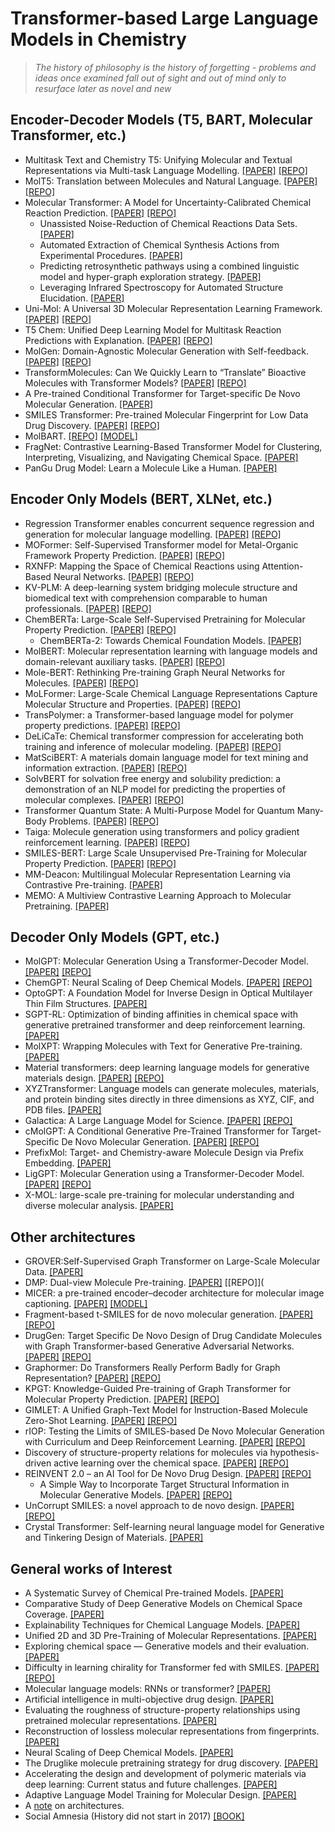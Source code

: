 # Transformer-based Large Language Models in Chemistry
  
  
>*The history of philosophy is the history of forgetting - problems and ideas once examined fall out of sight and out of mind only to resurface later as novel and new*
  
## Encoder-Decoder Models (T5, BART, Molecular Transformer, etc.)
- Multitask Text and Chemistry T5: Unifying Molecular and Textual Representations via Multi-task Language Modelling. [[PAPER]](https://arxiv.org/abs/2301.12586) [[REPO]](https://github.com/GT4SD/multitask_text_and_chemistry_t5)
- MolT5: Translation between Molecules and Natural Language. [[PAPER]](https://blender.cs.illinois.edu/paper/molt5.pdf) [[REPO]](https://github.com/blender-nlp/MolT5)
- Molecular Transformer: A Model for Uncertainty-Calibrated Chemical Reaction Prediction. [[PAPER]](https://arxiv.org/abs/1811.02633) [[REPO]](https://github.com/pschwllr/MolecularTransformer)
  - Unassisted Noise-Reduction of Chemical Reactions Data Sets. [[PAPER]](https://chemrxiv.org/engage/chemrxiv/article-details/60c75487842e65e86ddb4161)
  - Automated Extraction of Chemical Synthesis Actions from Experimental Procedures. [[PAPER]](https://chemrxiv.org/engage/chemrxiv/article-details/60c749fbee301c10e1c79b75)
  - Predicting retrosynthetic pathways using a combined linguistic model and hyper-graph exploration strategy. [[PAPER]](https://arxiv.org/abs/1910.08036)
  - Leveraging Infrared Spectroscopy for Automated Structure Elucidation. [[PAPER]](https://chemrxiv.org/engage/chemrxiv/article-details/645df5cbf2112b41e96da616)
- Uni-Mol: A Universal 3D Molecular Representation Learning Framework. [[PAPER]](https://chemrxiv.org/engage/chemrxiv/article-details/6402990d37e01856dc1d1581) [[REPO]](https://github.com/dptech-corp/Uni-Mol)
- T5 Chem: Unified Deep Learning Model for Multitask Reaction Predictions with Explanation. [[PAPER]](https://pubmed.ncbi.nlm.nih.gov/35266390/) [[REPO]](https://yzhang.hpc.nyu.edu/T5Chem)
- MolGen: Domain-Agnostic Molecular Generation with Self-feedback. [[PAPER]](https://arxiv.org/pdf/2301.11259.pdf) [[REPO]](https://github.com/zjunlp/MolGen)
- TransformMolecules: Can We Quickly Learn to “Translate” Bioactive Molecules with Transformer Models? [[PAPER]](https://chemrxiv.org/engage/chemrxiv/article-details/639c9de1e9d0fd49a41f6d30) [[REPO]](https://github.com/pfizer-opensource/transform-molecules)
- A Pre-trained Conditional Transformer for Target-specific De Novo Molecular Generation. [[PAPER]](https://arxiv.org/abs/2210.08749)
- SMILES Transformer: Pre-trained Molecular Fingerprint for Low Data Drug Discovery. [[PAPER]](https://arxiv.org/abs/1911.04738) [[REPO]](https://github.com/DSPsleeporg/smiles-transformer)
- MolBART. [[REPO]](https://github.com/MolecularAI/MolBART) [[MODEL]](https://catalog.ngc.nvidia.com/orgs/nvidia/teams/clara/models/megamolbart)
- FragNet: Contrastive Learning-Based Transformer Model for Clustering, Interpreting, Visualizing, and Navigating Chemical Space. [[PAPER]](https://www.mdpi.com/1420-3049/26/7/2065)
- PanGu Drug Model: Learn a Molecule Like a Human. [[PAPER]](https://www.biorxiv.org/content/10.1101/2022.03.31.485886v1.full)
  
## Encoder Only Models (BERT, XLNet, etc.)
- Regression Transformer enables concurrent sequence regression and generation for molecular language modelling. [[PAPER]](https://arxiv.org/abs/2202.01338) [[REPO]](https://github.com/IBM/regression-transformer)
- MOFormer: Self-Supervised Transformer model for Metal-Organic Framework Property Prediction. [[PAPER]](https://arxiv.org/abs/2210.14188) [[REPO]](https://github.com/zcao0420/MOFormer)
- RXNFP: Mapping the Space of Chemical Reactions using Attention-Based Neural Networks. [[PAPER]](https://chemrxiv.org/engage/chemrxiv/article-details/60c753a0bdbb89acf8a3a4b5) [[REPO]](https://github.com/rxn4chemistry/rxnfp)
- KV-PLM: A deep-learning system bridging molecule structure and biomedical text with comprehension comparable to human professionals. [[PAPER]](https://www.ncbi.nlm.nih.gov/pmc/articles/PMC8844428/) [[REPO]](https://github.com/thunlp/KV-PLM)
- ChemBERTa: Large-Scale Self-Supervised Pretraining for Molecular Property Prediction. [[PAPER]](https://arxiv.org/abs/2010.09885) [[REPO]](https://github.com/seyonechithrananda/bert-loves-chemistry)
  - ChemBERTa-2: Towards Chemical Foundation Models. [[PAPER]](https://arxiv.org/abs/2209.01712)
- MolBERT: Molecular representation learning with language models and domain-relevant auxiliary tasks. [[PAPER]](https://arxiv.org/abs/2011.13230) [[REPO]](https://github.com/BenevolentAI/MolBERT)
- Mole-BERT: Rethinking Pre-training Graph Neural Networks for Molecules. [[PAPER]](https://chemrxiv.org/engage/chemrxiv/article-details/64361823a41dec1a56e75135) [[REPO]](https://github.com/junxia97/Mole-BERT)
- MoLFormer: Large-Scale Chemical Language Representations Capture Molecular Structure and Properties. [[PAPER]](https://arxiv.org/abs/2106.09553) [[REPO]](https://github.com/IBM/molformer)
- TransPolymer: a Transformer-based language model for polymer property predictions. [[PAPER]](https://www.nature.com/articles/s41524-023-01016-5#Sec9) [[REPO]](https://github.com/ChangwenXu98/TransPolymer)
- DeLiCaTe: Chemical transformer compression for accelerating both training and inference of molecular modeling. [[PAPER]](https://arxiv.org/ftp/arxiv/papers/2205/2205.07582.pdf) [[REPO]](https://github.com/YiYuDL/DeLiCaTe)
- MatSciBERT: A materials domain language model for text mining and information extraction. [[PAPER]](https://www.nature.com/articles/s41524-022-00784-w) [[REPO]](https://github.com/M3RG-IITD/MatSciBERT)
- SolvBERT for solvation free energy and solubility prediction: a demonstration of an NLP model for predicting the properties of molecular complexes. [[PAPER]](https://chemrxiv.org/engage/chemrxiv/article-details/633d6bbfea6a225b1809e24e) [[REPO]](https://github.com/su-group/SolvBERT)
- Transformer Quantum State: A Multi-Purpose Model for Quantum Many-Body Problems. [[PAPER]](https://arxiv.org/abs/2208.01758) [[REPO]](https://github.com/yuanhangzhang98/transformer_quantum_state)
- Taiga: Molecule generation using transformers and policy gradient reinforcement learning. [[PAPER]](https://pubmed.ncbi.nlm.nih.gov/37258546/) [[REPO]](https://github.com/eyalmazuz/MolGen)
- SMILES-BERT: Large Scale Unsupervised Pre-Training for Molecular Property Prediction. [[PAPER]](https://par.nsf.gov/servlets/purl/10168888) [[REPO]](https://github.com/uta-smile/SMILES-BERT)
- MM-Deacon: Multilingual Molecular Representation Learning via Contrastive Pre-training. [[PAPER]](https://arxiv.org/abs/2109.08830)
- MEMO: A Multiview Contrastive Learning Approach to Molecular Pretraining. [[PAPER]](https://openreview.net/pdf?id=Pm1Q1X3avx1)
  
## Decoder Only Models (GPT, etc.)
- MolGPT: Molecular Generation Using a Transformer-Decoder Model. [[PAPER]](https://chemrxiv.org/engage/chemrxiv/article-details/60c7588e469df48597f456ae) [[REPO]](https://github.com/devalab/molgpt)
- ChemGPT: Neural Scaling of Deep Chemical Models. [[PAPER]](https://chemrxiv.org/engage/chemrxiv/article-details/627bddd544bdd532395fb4b5) [[REPO]](https://github.com/ncfrey/litmatter)
- OptoGPT: A Foundation Model for Inverse Design in Optical Multilayer Thin Film Structures. [[PAPER]](https://arxiv.org/abs/2304.10294)
- SGPT-RL: Optimization of binding affinities in chemical space with generative pretrained transformer and deep reinforcement learning. [[PAPER]](https://chemrxiv.org/engage/chemrxiv/article-details/64272436a029a26b4cb49451)
- MolXPT: Wrapping Molecules with Text for Generative Pre-training. [[PAPER]](https://arxiv.org/abs/2305.10688)
- Material transformers: deep learning language models for generative materials design. [[PAPER]](https://iopscience.iop.org/article/10.1088/2632-2153/acadcd/meta) [[REPO]](https://github.com/usccolumbia/MTransformer)
- XYZTransformer: Language models can generate molecules, materials, and protein binding sites directly in three dimensions as XYZ, CIF, and PDB files. [[PAPER]](https://arxiv.org/abs/2305.05708)
- Galactica: A Large Language Model for Science. [[PAPER]](https://arxiv.org/abs/2211.09085) [[REPO]](https://www.youtube.com/watch?v=dQw4w9WgXcQ)
- cMolGPT: A Conditional Generative Pre-Trained Transformer for Target-Specific De Novo Molecular Generation. [[PAPER]](https://www.mdpi.com/1420-3049/28/11/4430) [[REPO]](https://github.com/VV123/cMolGPT)
- PrefixMol: Target- and Chemistry-aware Molecule Design via Prefix Embedding. [[PAPER]](https://arxiv.org/abs/2302.07120)
- LigGPT: Molecular Generation using a Transformer-Decoder Model. [[PAPER]](https://chemrxiv.org/engage/chemrxiv/article-details/60c7588e469df48597f456ae) [[REPO]](https://github.com/VirajBagal/LigGPT)
- X-MOL: large-scale pre-training for molecular understanding and diverse molecular analysis. [[PAPER]](https://www.biorxiv.org/content/10.1101/2020.12.23.424259v2)
  
## Other architectures
- GROVER:Self-Supervised Graph Transformer on Large-Scale Molecular Data. [[PAPER]](https://papers.nips.cc/paper_files/paper/2020/file/94aef38441efa3380a3bed3faf1f9d5d-Paper.pdf)
- DMP: Dual-view Molecule Pre-training. [[PAPER]](https://arxiv.org/abs/2106.10234) [[REPO]](
- MICER: a pre-trained encoder–decoder architecture for molecular image captioning. [[PAPER]](https://academic.oup.com/bioinformatics/article/38/19/4562/6656348) [[MODEL]](https://github.com/Jiacai-Yi/MICER)
- Fragment-based t-SMILES for de novo molecular generation. [[PAPER]](https://arxiv.org/abs/2301.01829) [[REPO]](https://github.com/juanniwu/t-SMILES/)
- DrugGen: Target Specific De Novo Design of Drug Candidate Molecules with Graph Transformer-based Generative Adversarial Networks. [[PAPER]](https://arxiv.org/abs/2302.07868) [[REPO]](https://github.com/HUBioDataLab/DrugGEN)
- Graphormer: Do Transformers Really Perform Badly for Graph Representation? [[PAPER]](https://openreview.net/forum?id=OeWooOxFwDa) [[REPO]](https://github.com/microsoft/Graphormer)
- KPGT: Knowledge-Guided Pre-training of Graph Transformer for Molecular Property Prediction. [[PAPER]](https://arxiv.org/abs/2206.03364) [[REPO]](https://github.com/lihan97/KPGT)
- GIMLET: A Unified Graph-Text Model for Instruction-Based Molecule Zero-Shot Learning. [[PAPER]](https://www.biorxiv.org/content/10.1101/2023.05.30.542904v2) [[REPO]](https://github.com/zhao-ht/GIMLET)
- rIOP: Testing the Limits of SMILES-based De Novo Molecular Generation with Curriculum and Deep Reinforcement Learning. [[PAPER]](https://doi.org/10.1101/2022.07.15.500218) [[REPO]](https://github.com/m-mokaya/riop)
- Discovery of structure-property relations for molecules via hypothesis-driven active learning over the chemical space. [[PAPER]](https://arxiv.org/abs/2301.02665) [[REPO]](https://github.com/aghosh92/SISSO_sGP)
- REINVENT 2.0 – an AI Tool for De Novo Drug Design. [[PAPER]](https://www.biorxiv.org/content/biorxiv/early/2023/05/31/2023.02.17.529000.full.pdf) [[REPO]](https://github.com/MolecularAI/Reinvent)
  - A Simple Way to Incorporate Target Structural Information in Molecular Generative Models. [[PAPER]](https://www.biorxiv.org/content/biorxiv/early/2023/05/31/2023.02.17.529000.full.pdf) [[REPO]](https://github.com/JingHuangLab/SWIT)
- UnCorrupt SMILES: a novel approach to de novo design. [[PAPER]](https://link.springer.com/article/10.1186/s13321-023-00696-x) [[REPO]](https://github.com/LindeSchoenmaker/SMILES-corrector)
- Crystal Transformer: Self-learning neural language model for Generative and Tinkering Design of Materials. [[PAPER]](https://arxiv.org/abs/2204.11953)
  
## General works of Interest
- A Systematic Survey of Chemical Pre-trained Models. [[PAPER]](https://sxkdz.github.io/files/publications/IJCAI/CPM/CPM.pdf)
- Comparative Study of Deep Generative Models on Chemical Space Coverage. [[PAPER]](https://chemrxiv.org/engage/chemrxiv/article-details/60c755389abda285f4f8e2d1)
- Explainability Techniques for Chemical Language Models. [[PAPER]](https://arxiv.org/abs/2305.16192)
- Unified 2D and 3D Pre-Training of Molecular Representations. [[PAPER]](https://arxiv.org/abs/2207.08806)
- Exploring chemical space — Generative models and their evaluation. [[PAPER]](https://www.sciencedirect.com/science/article/pii/S2667318523000089)
- Difficulty in learning chirality for Transformer fed with SMILES. [[PAPER]](https://arxiv.org/abs/2303.11593) [[REPO]](https://github.com/mizuno-group/2023)
- Molecular language models: RNNs or transformer? [[PAPER]](https://academic.oup.com/bfg/advance-article-abstract/doi/10.1093/bfgp/elad012/7109964?redirectedFrom=fulltext)
- Artificial intelligence in multi-objective drug design. [[PAPER]](https://scholarlypublications.universiteitleiden.nl/access/item%3A3590044/view)
- Evaluating the roughness of structure-property relationships using pretrained molecular representations. [[PAPER]](https://arxiv.org/abs/2305.08238)
- Reconstruction of lossless molecular representations from fingerprints. [[PAPER]](https://jcheminf.biomedcentral.com/articles/10.1186/s13321-023-00693-0)
- Neural Scaling of Deep Chemical Models. [[PAPER]](https://chemrxiv.org/engage/chemrxiv/article-details/627bddd544bdd532395fb4b5)
- The Druglike molecule pretraining strategy for drug discovery. [[PAPER]](https://www.researchsquare.com/article/rs-2492051/v1)
- Accelerating the design and development of polymeric materials via deep learning: Current status and future challenges. [[PAPER]](https://doi.org/10.1063/5.0131067)
- Adaptive Language Model Training for Molecular Design. [[PAPER]](https://chemrxiv.org/engage/chemrxiv/article-details/64362fa70784a63aeef63ac1)
- A [note](https://archive.md/OvucI) on architectures.
- Social Amnesia (History did not start in 2017) [[BOOK]](https://cominsitu.files.wordpress.com/2021/08/russell-jacoby-social-amnesia-a-critique-of-contemporary-psychology-from-adler-to-laing.pdf)
